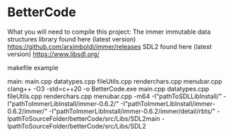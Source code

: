 # BetterCode

What you will need to compile this project:
The immer immutable data structures library found here (latest version) https://github.com/arximboldi/immer/releases
SDL2 found here (latest version) https://www.libsdl.org/

makefile example

main: main.cpp datatypes.cpp fileUtils.cpp renderchars.cpp menubar.cpp
	clang++ -O3 -std=c++20 -o BetterCode.exe main.cpp datatypes.cpp fileUtils.cpp renderchars.cpp menubar.cpp -m64 -I"pathToSDLLibInstall/" -I"pathToImmerLibInstall/immer-0.6.2/" -I"pathToImmerLibInstall/immer-0.6.2/immer/" -I"pathToImmerLibInstall/immer-0.6.2/immer/detail/rbts/" -lpathToSourceFolder/betterCode/src/Libs/SDL2main -lpathToSourceFolder/betterCode/src/Libs/SDL2